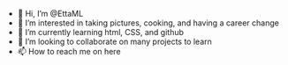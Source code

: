 - 👋 Hi, I’m @EttaML
- 👀 I’m interested in taking pictures, cooking, and having a career change
- 🌱 I’m currently learning html, CSS, and github
- 💞️ I’m looking to collaborate on many projects to learn
- 📫 How to reach me on here

<!---
EttaML/EttaML is a ✨ special ✨ repository because its `README.md` (this file) appears on your GitHub profile.
You can click the Preview link to take a look at your changes.
--->

